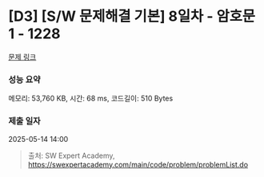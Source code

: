 # [D3] [S/W 문제해결 기본] 8일차 - 암호문1 - 1228 

[문제 링크](https://swexpertacademy.com/main/code/problem/problemDetail.do?contestProbId=AV14w-rKAHACFAYD) 

### 성능 요약

메모리: 53,760 KB, 시간: 68 ms, 코드길이: 510 Bytes

### 제출 일자

2025-05-14 14:00



> 출처: SW Expert Academy, https://swexpertacademy.com/main/code/problem/problemList.do